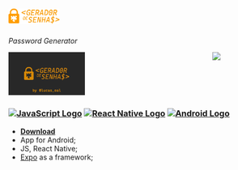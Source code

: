 # <img src="media/logotype.png" width="20%">

*Password Generator*

<img src="media/logo-password-generator.png" width="30%"> <img src="media/view(1).gif" width="20%" align='right'>

### [<img src="https://upload.wikimedia.org/wikipedia/commons/9/99/Unofficial_JavaScript_logo_2.svg" alt="JavaScript Logo" width="25" Title="JavaScript">](https://www.javascript.com/) [<img src="https://upload.wikimedia.org/wikipedia/commons/4/47/React.svg" alt= "React Native Logo" width="27" Title="React Native">](https://reactjs.org/) [<img src="https://upload.wikimedia.org/wikipedia/commons/8/82/Android_logo_2019.svg" alt= "Android Logo" width="28" Title="Android">](https://www.android.com/intl/pt-BR_br/) 

- [**Download**](https://github.com/lucasoal/app-password-generator/raw/master/password-generator-v0100.apk)
- App for Android;
- JS, React Native;
- [Expo](https://docs.expo.io/) as a framework;
